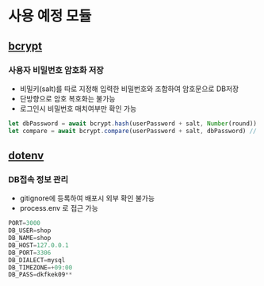 # 사용 예정 모듈

## [bcrypt](https://www.npmjs.com/package/bcrypt)
### 사용자 비밀번호 암호화 저장
- 비밀키(salt)를 따로 지정해 입력한 비밀번호와 조합하여 암호문으로 DB저장
- 단방향으로 암호 복호화는 불가능
- 로그인시 비밀번호 매치여부만 확인 가능

```js
let dbPassword = await bcrypt.hash(userPassword + salt, Number(round)) // 암호화
let compare = await bcrypt.compare(userPassword + salt, dbPassword) // 비밀번호 확인 (로그인)
```

## [dotenv](https://www.npmjs.com/package/dotenv)
### DB접속 정보 관리
- gitignore에 등록하여 배포시 외부 확인 불가능
- process.env 로 접근 가능

```js
PORT=3000
DB_USER=shop
DB_NAME=shop
DB_HOST=127.0.0.1
DB_PORT=3306
DB_DIALECT=mysql
DB_TIMEZONE=+09:00
DB_PASS=dkfkek09**
```

